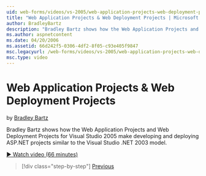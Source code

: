```yaml
---
uid: web-forms/videos/vs-2005/web-application-projects-web-deployment-projects
title: "Web Application Projects & Web Deployment Projects | Microsoft Docs"
author: BradleyBartz
description: "Bradley Bartz shows how the Web Application Projects and Web Deployment Projects for Visual Studio 2005 make developing and deploying ASP.NET projects simila..."
ms.author: aspnetcontent
ms.date: 04/20/2006
ms.assetid: 66d242f5-0306-4df2-8f05-c93e405f9847
msc.legacyurl: /web-forms/videos/vs-2005/web-application-projects-web-deployment-projects
msc.type: video
---
```

Web Application Projects & Web Deployment Projects
====================
by [Bradley Bartz](https://github.com/BradleyBartz)

Bradley Bartz shows how the Web Application Projects and Web Deployment Projects for Visual Studio 2005 make developing and deploying ASP.NET projects similar to the Visual Studio .NET 2003 model.

[&#9654; Watch video (66 minutes)](https://channel9.msdn.com/Blogs/ASP-NET-Site-Videos/web-application-projects-web-deployment-projects)

> [!div class="step-by-step"]
> [Previous](web-deployment-projects.md)
